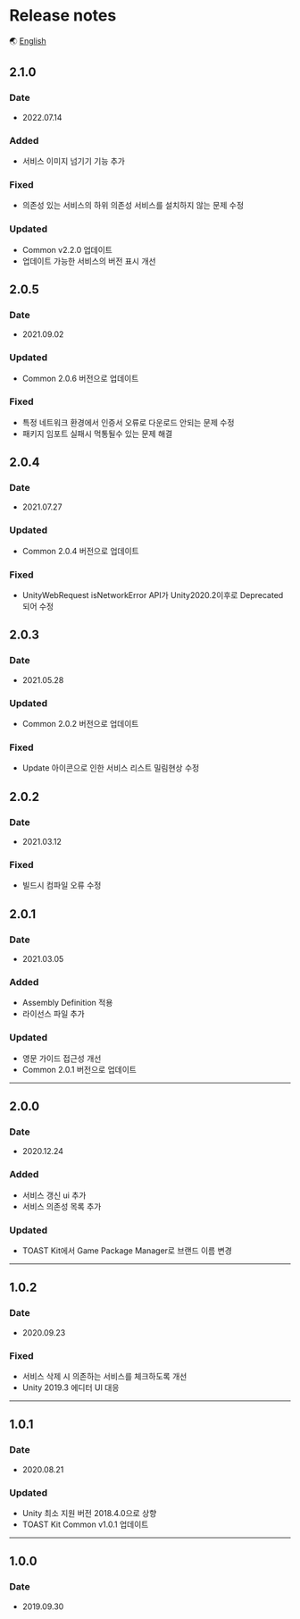 # Release notes

🌏 [English](ReleaseNotes.en.md)

## 2.1.0

### Date

* 2022.07.14

### Added
* 서비스 이미지 넘기기 기능 추가

### Fixed
* 의존성 있는 서비스의 하위 의존성 서비스를 설치하지 않는 문제 수정
 
### Updated
* Common v2.2.0 업데이트
* 업데이트 가능한 서비스의 버전 표시 개선

## 2.0.5

### Date

* 2021.09.02

### Updated

* Common 2.0.6 버전으로 업데이트

### Fixed
* 특정 네트워크 환경에서 인증서 오류로 다운로드 안되는 문제 수정
* 패키지 임포트 실패시 먹통될수 있는 문제 해결

## 2.0.4

### Date

* 2021.07.27

### Updated

* Common 2.0.4 버전으로 업데이트

### Fixed
* UnityWebRequest isNetworkError API가 Unity2020.2이후로 Deprecated 되어 수정

## 2.0.3

### Date

* 2021.05.28

### Updated

* Common 2.0.2 버전으로 업데이트

### Fixed
* Update 아이콘으로 인한 서비스 리스트 밀림현상 수정

## 2.0.2

### Date

* 2021.03.12

### Fixed

* 빌드시 컴파일 오류 수정

## 2.0.1

### Date

* 2021.03.05

### Added

* Assembly Definition 적용
* 라이선스 파일 추가

### Updated

* 영문 가이드 접근성 개선
* Common 2.0.1 버전으로 업데이트

---

## 2.0.0

### Date

* 2020.12.24

### Added

* 서비스 갱신 ui 추가
* 서비스 의존성 목록 추가

### Updated

* TOAST Kit에서 Game Package Manager로 브랜드 이름 변경

---

## 1.0.2

### Date

* 2020.09.23

### Fixed

* 서비스 삭제 시 의존하는 서비스를 체크하도록 개선
* Unity 2019.3 에디터 UI 대응

---

## 1.0.1

### Date

* 2020.08.21

### Updated

* Unity 최소 지원 버전 2018.4.0으로 상향
* TOAST Kit Common v1.0.1 업데이트

---

## 1.0.0

### Date

* 2019.09.30